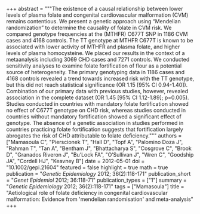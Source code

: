 +++
abstract = """The existence of a causal relationship between lower levels of plasma folate and congenital cardiovascular malformation (CVM) remains contentious. We present a genetic approach using “Mendelian randomization” to determine the causality of folate in CVM risk. We compared genotype frequencies at the (MTHFR) C677T SNP in 1186 CVM cases and 4168 controls. The TT genotype at MTHFR C677T is known to be associated with lower activity of MTHFR and plasma folate, and higher levels of plasma homocysteine. We placed our results in the context of a metaanalysis including 3069 CHD cases and 7271 controls. We conducted sensitivity analyses to examine folate fortification of flour as a potential source of heterogeneity. The primary genotyping data in 1186 cases and 4168 controls revealed a trend towards increased risk with the TT genotype, but this did not reach statistical significance (OR 1.15 [95% CI 0.94-1.40]). Combination of our primary data with previous studies, however, revealed association in the complete dataset (OR 1.45 [95% CI 1.12-1.89]; p=0.005). Studies conducted in countries with mandatory folate fortification showed no effect of C677T genotype on CHD risk, whereas studies conducted in countries without mandatory fortification showed a significant effect of genotype. The absence of a genetic association in studies performed in countries practicing folate fortification suggests that fortification largely abrogates the risk of CHD attributable to folate deficiency."""
authors = ["Mamasoula C", "Pierscionek T", "Hall D", "Topf A", "Palomino Doza J", "Rahman T", "Tan A", "Bentham J", "Bhattacharya S", "Cosgrove C", "Brook D", "Granados Riveron J", "Bu’Lock FA", "O’Sullivan J", "Wren C", "Goodship JA", "Cordell HJ", "Keavney B"]
date = 2012-05-01
doi = "10.1002/gepi.21604"
featured = false
highlight = true
math = true
publication = "*Genetic Epidemiology* 2012; 36(2):118-171"
publication_short = "*Genet Epidemiol* 2012; 36:118-71"
publication_types = ["1"]
summary = "*Genetic Epidemiology* 2012; 36(2):118-171"
tags = ["Mamasoula"]
title = "Aetiological role of folate deficiency in congenital cardiovascular malformation: Evidence from 'mendelian randomisation' and meta-analysis"
+++
